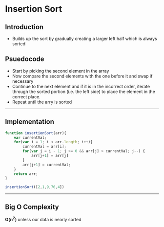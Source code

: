 # Insertion Sort

## Introduction

- Builds up the sort by gradually creating a larger left half which is always sorted

## Psuedocode
- Start by picking the second element in the array
- Now compare the second elements with the one before it and swap if necessary
- Continue to the next element and if it is in the incorrect order, iterate through the sorted portion (i.e. the left side) to place the element in the correct place. 
- Repeat until the arry is sorted

<hr>

## Implementation

```js
function insertionSort(arr){
	var currentVal;
    for(var i = 1; i < arr.length; i++){
        currentVal = arr[i];
        for(var j = i - 1; j >= 0 && arr[j] > currentVal; j--) {
            arr[j+1] = arr[j]
        }
        arr[j+1] = currentVal;
    }
    return arr;
}

insertionSort([2,1,9,76,4])
```

<hr>

## Big O Complexity

**O(n<sup>2</sup>)** unless our data is nearly sorted